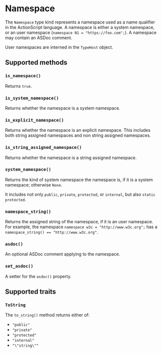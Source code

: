 # Namespace

The `Namespace` type kind represents a namespace used as a name qualifier in the ActionScript language. A namespace is either a system namespace, or an user namespace (`namespace N1 = "https://foo.com";`). A namespace may contain an ASDoc comment.

User namespaces are interned in the `TypeHost` object.

## Supported methods

### `is_namespace()`

Returns `true`.

### `is_system_namespace()`

Returns whether the namespace is a system namespace.

### `is_explicit_namespace()`

Returns whether the namespace is an explicit namespace. This includes both string assigned namespaces and non string assigned namespaces.

### `is_string_assigned_namespace()`

Returns whether the namespace is a string assigned namespace.

### `system_namespace()`

Returns the kind of system namespace the namespace is, if it is a system namespace; otherwise `None`.

It includes not only `public`, `private`, `protected`, or `internal`, but also `static protected`.

### `namespace_string()`

Returns the assigned string of the namespace, if it is an user namespace. For example, the namespace `namespace w3c = "http://www.w3c.org";` has a `namespace_string() == "http://www.w3c.org"`.

### `asdoc()`

An optional ASDoc comment applying to the namespace.

### `set_asdoc()`

A setter for the `asdoc()` property.

## Supported traits

### `ToString`

The `to_string()` method returns either of:

* `"public"`
* `"private"`
* `"protected"`
* `"internal"`
* `"\"string\""`